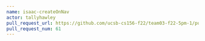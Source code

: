 ```yaml
---
name: isaac-createOnNav
actor: tallyhawley
pull_request_url: https://github.com/ucsb-cs156-f22/team03-f22-5pm-1/pull/61
pull_request_num: 61
---
```

